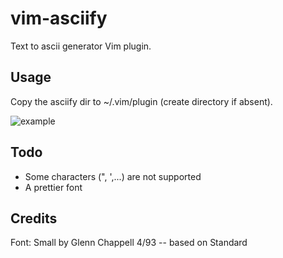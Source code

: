 # vim-asciify
Text to ascii generator Vim plugin.

## Usage
Copy the asciify dir to ~/.vim/plugin (create directory if absent).

![example](https://im3.ezgif.com/tmp/ezgif-3-288ba56827.gif)

## Todo
- Some characters (", ',...) are not supported
- A prettier font

## Credits
Font: Small by Glenn Chappell 4/93 -- based on Standard
